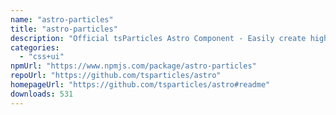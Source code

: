 ```yaml
---
name: "astro-particles"
title: "astro-particles"
description: "Official tsParticles Astro Component - Easily create highly customizable particle, confetti and fireworks animations and use them as animated backgrounds for your website. Ready to use components available also for Web Components, Vue.js (2.x and 3.x), An"
categories:
  - "css+ui"
npmUrl: "https://www.npmjs.com/package/astro-particles"
repoUrl: "https://github.com/tsparticles/astro"
homepageUrl: "https://github.com/tsparticles/astro#readme"
downloads: 531
---
```

